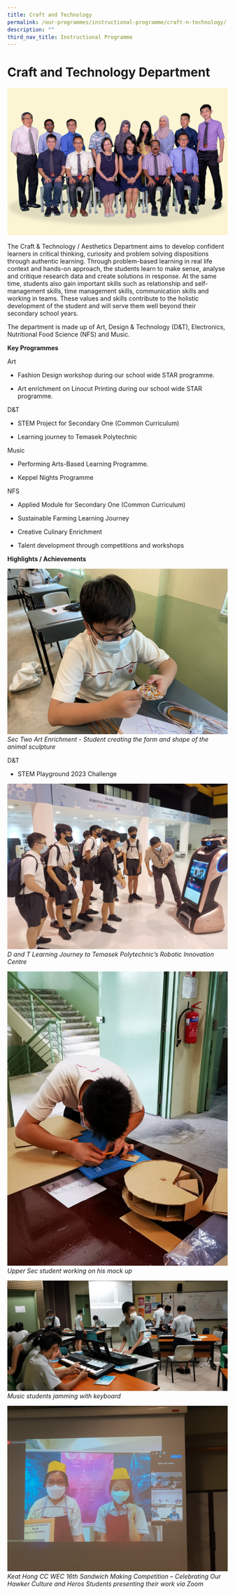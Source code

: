 ```yaml
---
title: Craft and Technology
permalink: /our-programmes/instructional-programme/craft-n-technology/
description: ""
third_nav_title: Instructional Programme
---
```

#  Craft and Technology Department 
![](/images/2023%20Craft%20and%20Tech%20Aesthetics/craft%20&%20technology%20(1).jpg)

The Craft & Technology / Aesthetics Department aims to develop confident learners in critical thinking, curiosity and problem solving dispositions through authentic learning. Through problem-based learning in real life context and hands-on approach, the students learn to make sense, analyse and critique research data and create solutions in response. At the same time, students also gain important skills such as relationship and self-management skills, time management skills, communication skills and working in teams. These values and skills contribute to the holistic development of the student and will serve them well beyond their secondary school years. 

The department is made up of Art, Design & Technology (D&T), Electronics, Nutritional Food Science (NFS) and Music.


**Key Programmes**

Art

*   Fashion Design workshop during our school wide STAR programme.
    
*   Art enrichment on Linocut Printing during our school wide STAR programme.
    

D&T

*   STEM Project for Secondary One (Common Curriculum)
    
*   Learning journey to Temasek Polytechnic
    
Music

*   Performing Arts-Based Learning Programme.  
    
*   Keppel Nights Programme
    

NFS

*   Applied Module for Secondary One (Common Curriculum)
    
*   Sustainable Farming Learning Journey
    
*   Creative Culinary Enrichment
    
*   Talent development through competitions and workshops
    
 
 **Highlights / Achievements**

![](/images/Sec%202%20-%20Students%20working%20on%20the%20initial%20base%20of%20their%20wire%20sculpture.jpg)
*Sec Two Art Enrichment - Student creating the form and shape of the animal sculpture*

D&T

*   STEM Playground 2023 Challenge
    
![](/images/Copy%20of%20DT%20Learning%20Journey%20to%20Temasek%20Polytechnics%20Robotic%20Innovation%20Centre.jpg)
*D and T Learning Journey to Temasek Polytechnic’s Robotic Innovation Centre*

![](/images/Copy%20of%20US%20pupil%20working%20on%20his%20mock%20up.jpg)
*Upper Sec student working on his mock up*


![](/images/Music_Keyboard2.jpg)
*Music students jamming with keyboard*

![](/images/Copy%20of%20Students%20presenting%20their%20work%20via%20zoom.jpg)
*Keat Hong CC WEC 16th Sandwich Making Competition – Celebrating Our Hawker Culture and Heros Students presenting their work via Zoom*
